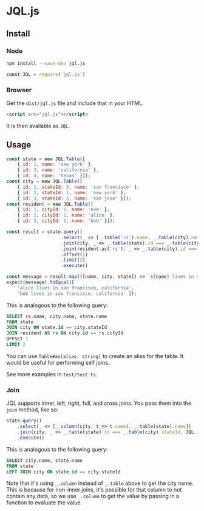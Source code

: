 # JQL.js

## Install

### Node
```bash
npm install --save-dev jql.js
```

```javascript
const JQL = require('jql.js')
```

### Browser

Get the `dist/jql.js` file and include that in your HTML.

```html
<script src="jql.js"></script>
```

It is then available as `JQL`.

## Usage

```javascript
const state = new JQL.Table([
    { id: 1, name: 'new york' },
    { id: 3, name: 'california' },
    { id: 4, name: 'texas' }]);
const city = new JQL.Table([
    { id: 1, stateId: 3, name: 'san francisco' },
    { id: 2, stateId: 1, name: 'new york' },
    { id: 3, stateId: 3, name: 'san jose' }]);
const resident = new JQL.Table([
    { id: 1, cityId: 1, name: 'eve' },
    { id: 2, cityId: 1, name: 'alice' },
    { id: 3, cityId: 1, name: 'bob' }]);

const result = state.query()
                    .select(_ => [_.table('rs').name, _.table(city).name, _.table(state).name])
                    .join(city, _ => _.table(state).id === _.table(city).stateId)
                    .join(resident.as('rs'), _ => _.table(city).id === _.table('rs').cityId)
                    .offset(1)
                    .limit(2)
                    .execute()

const message = result.map(([name, city, state]) => `${name} lives in ${city}, ${state}`)
expect(message).toEqual([
    'alice lives in san francisco, california',
    'bob lives in san francisco, california' ]);
```

This is analogous to the following query:

```sql
SELECT rs.name, city.name, state.name
FROM state
JOIN city ON state.id == city.stateId
JOIN resident AS rs ON city.id == rs.cityId
OFFSET 1
LIMIT 2
```

You can use `Table#as(alias: string)` to create an alias for the table. It would be useful for performing self joins.

See more examples in `test/test.ts`.

### Join

JQL supports inner, left, right, full, and cross joins. You pass them into the `join` method, like so:

```javascript
state.query()
    .select(_ => [_.column(city, t => t.name), _.table(state).name])
    .join(city, _ => _.table(state).id === _.table(city).stateId, JQL.JoinType.LEFT)
    .execute()
```

This is analogous to the following query:

```sql
SELECT city.name, state.name
FROM state
LEFT JOIN city ON state.id == city.stateId
```

Note that it's using `_.column` instead of `_.table` above to get the city name.
This is because for non-inner joins, it's possible for that column to not contain any data,
so we use `_.column` to get the value by passing in a function to evaluate the value.
